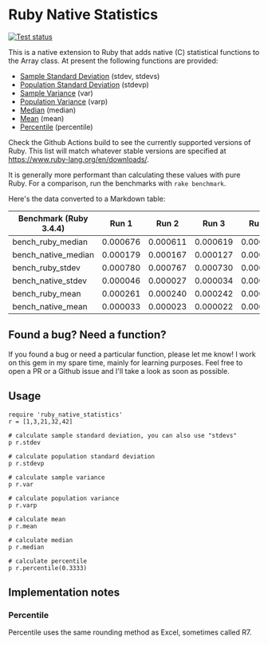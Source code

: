 # Ruby Native Statistics

[![Test status](https://github.com/corybuecker/ruby-native-statistics/workflows/Test%20suite/badge.svg)](https://github.com/corybuecker/ruby-native-statistics/actions)

This is a native extension to Ruby that adds native (C) statistical functions to the Array class. At present the following functions are provided:

- [Sample Standard Deviation](https://en.wikipedia.org/wiki/Standard_deviation#Corrected_sample_standard_deviation) (stdev, stdevs)
- [Population Standard Deviation](https://en.wikipedia.org/wiki/Standard_deviation#Uncorrected_sample_standard_deviation) (stdevp)
- [Sample Variance](https://en.wikipedia.org/wiki/Variance#Population_variance_and_sample_variance) (var)
- [Population Variance](https://en.wikipedia.org/wiki/Variance#Population_variance_and_sample_variance) (varp)
- [Median](https://en.wikipedia.org/wiki/Median) (median)
- [Mean](https://en.wikipedia.org/wiki/Arithmetic_mean) (mean)
- [Percentile](https://en.wikipedia.org/wiki/Quantile) (percentile)

Check the Github Actions build to see the currently supported versions of Ruby. This list will match whatever stable versions are specified at https://www.ruby-lang.org/en/downloads/.

It is generally more performant than calculating these values with pure Ruby. For a comparison, run the benchmarks with `rake benchmark`.

Here's the data converted to a Markdown table:

| Benchmark (Ruby 3.4.4)  | Run 1    | Run 2    | Run 3    | Run 4    | Run 5    |
|--------------------------|----------|----------|----------|----------|----------|
| bench_ruby_median        | 0.000676 | 0.000611 | 0.000619 | 0.000620 | 0.000583 |
| bench_native_median      | 0.000179 | 0.000167 | 0.000127 | 0.000118 | 0.000188 |
| bench_ruby_stdev         | 0.000780 | 0.000767 | 0.000730 | 0.000718 | 0.000733 |
| bench_native_stdev       | 0.000046 | 0.000027 | 0.000034 | 0.000026 | 0.000043 |
| bench_ruby_mean          | 0.000261 | 0.000240 | 0.000242 | 0.000250 | 0.000241 |
| bench_native_mean        | 0.000033 | 0.000023 | 0.000022 | 0.000028 | 0.000022 |

## Found a bug? Need a function?

If you found a bug or need a particular function, please let me know! I work on this gem in my spare time, mainly for learning purposes. Feel free to open a PR or a Github issue and I'll take a look as soon as possible.

## Usage

    require 'ruby_native_statistics'
    r = [1,3,21,32,42]

    # calculate sample standard deviation, you can also use "stdevs"
    p r.stdev

    # calculate population standard deviation
    p r.stdevp

    # calculate sample variance
    p r.var

    # calculate population variance
    p r.varp

    # calculate mean
    p r.mean

    # calculate median
    p r.median

    # calculate percentile
    p r.percentile(0.3333)

## Implementation notes

### Percentile

Percentile uses the same rounding method as Excel, sometimes called R7.

